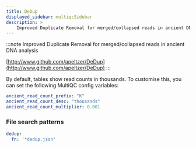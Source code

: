 ```yaml
---
title: DeDup
displayed_sidebar: multiqcSidebar
description: >
    Improved Duplicate Removal for merged/collapsed reads in ancient DNA analysis
---
```


<!--
~~~~~ DO NOT EDIT ~~~~~
This file is autogenerated from the MultiQC module python docstring.
Do not edit the markdown, it will be overwritten.

File path for the source of this content: multiqc/modules/dedup/dedup.py
~~~~~~~~~~~~~~~~~~~~~~~
-->

:::note
Improved Duplicate Removal for merged/collapsed reads in ancient DNA analysis

[http://www.github.com/apeltzer/DeDup](http://www.github.com/apeltzer/DeDup)
:::

By default, tables show read counts in thousands.
To customise this, you can set the following MultiQC config variables:

```yaml
ancient_read_count_prefix: "K"
ancient_read_count_desc: "thousands"
ancient_read_count_multiplier: 0.001
```

### File search patterns

```yaml
dedup:
  fn: '*dedup.json'
```
    